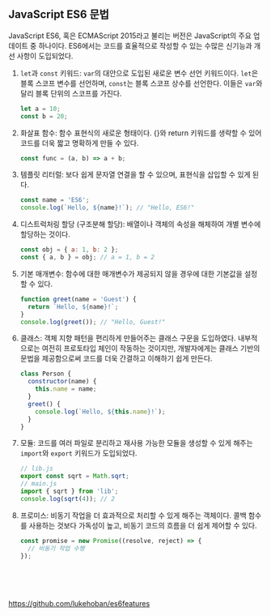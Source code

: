 ## JavaScript ES6 문법

JavaScript ES6, 혹은 ECMAScript 2015라고 불리는 버전은 JavaScript의 주요 업데이트 중 하나이다.
ES6에서는 코드를 효율적으로 작성할 수 있는 수많은 신기능과 개선 사항이 도입되었다.

1. `let`과 `const` 키워드: `var`의 대안으로 도입된 새로운 변수 선언 키워드이다. `let`은 블록 스코프 변수를 선언하며, `const`는 블록 스코프 상수를 선언한다. 이들은 `var`와 달리 블록 단위의 스코프를 가진다.
   ```javascript
   let a = 10;
   const b = 20;
   ```

2. 화살표 함수: 함수 표현식의 새로운 형태이다. {}와 return 키워드를 생략할 수 있어 코드를 더욱 짧고 명확하게 만들 수 있다.
   ```javascript
   const func = (a, b) => a + b;
   ```

3. 템플릿 리터럴: 보다 쉽게 문자열 연결을 할 수 있으며, 표현식을 삽입할 수 있게 된다. 
   ```javascript
   const name = 'ES6';
   console.log(`Hello, ${name}!`); // "Hello, ES6!"
   ```

4. 디스트럭처링 할당 (구조분해 할당): 배열이나 객체의 속성을 해체하여 개별 변수에 할당하는 것이다.
   ```javascript
   const obj = { a: 1, b: 2 };
   const { a, b } = obj; // a = 1, b = 2
   ```

5. 기본 매개변수: 함수에 대한 매개변수가 제공되지 않을 경우에 대한 기본값을 설정할 수 있다. 
   ```javascript
   function greet(name = 'Guest') {
     return `Hello, ${name}!`;
   }
   console.log(greet()); // "Hello, Guest!"
   ```

6. 클래스: 객체 지향 패턴을 편리하게 만들어주는 클래스 구문을 도입하였다. 내부적으로는 여전히 프로토타입 체인이 작동하는 것이지만, 개발자에게는 클래스 기반의 문법을 제공함으로써 코드를 더욱 간결하고 이해하기 쉽게 만든다.
   ```javascript
   class Person {
     constructor(name) {
       this.name = name;
     }
     greet() {
       console.log(`Hello, ${this.name}!`);
     }
   }
   ```

7. 모듈: 코드를 여러 파일로 분리하고 재사용 가능한 모듈을 생성할 수 있게 해주는 `import`와 `export` 키워드가 도입되었다.
   ```javascript
   // lib.js
   export const sqrt = Math.sqrt;
   // main.js
   import { sqrt } from 'lib';
   console.log(sqrt(4)); // 2
   ```

8. 프로미스: 비동기 작업을 더 효과적으로 처리할 수 있게 해주는 객체이다. 콜백 함수를 사용하는 것보다 가독성이 높고, 비동기 코드의 흐름을 더 쉽게 제어할 수 있다.
   ```javascript
   const promise = new Promise((resolve, reject) => {
     // 비동기 작업 수행
   });
   ```

<br>
<br>

##
https://github.com/lukehoban/es6features
